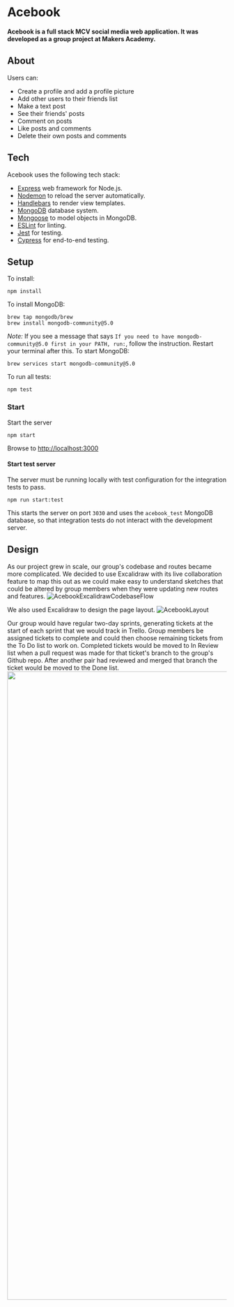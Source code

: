 # Acebook

**Acebook is a full stack MCV social media web application. It was developed as a group project at Makers Academy.**

## About

Users can:

- Create a profile and add a profile picture
- Add other users to their friends list
- Make a text post
- See their friends' posts
- Comment on posts
- Like posts and comments
- Delete their own posts and comments

## Tech

Acebook uses the following tech stack:

- [Express](https://expressjs.com/) web framework for Node.js.
- [Nodemon](https://nodemon.io/) to reload the server automatically.
- [Handlebars](https://handlebarsjs.com/) to render view templates.
- [MongoDB](https://www.mongodb.com/) database system.
- [Mongoose](https://mongoosejs.com) to model objects in MongoDB.
- [ESLint](https://eslint.org) for linting.
- [Jest](https://jestjs.io/) for testing.
- [Cypress](https://www.cypress.io/) for end-to-end testing.

## Setup

To install:
```
npm install
```
To install MongoDB:
```
brew tap mongodb/brew
brew install mongodb-community@5.0
```
*Note:* If you see a message that says `If you need to have mongodb-community@5.0 first in your PATH, run:`, follow the instruction. Restart your terminal after this.
To start MongoDB:
```
brew services start mongodb-community@5.0
```
To run all tests:
```
npm test
```

### Start

Start the server
```
npm start
```
Browse to [http://localhost:3000](http://localhost:3000)

#### Start test server

The server must be running locally with test configuration for the
integration tests to pass.

```
npm run start:test
```

This starts the server on port `3030` and uses the `acebook_test` MongoDB database, so that integration tests do not interact with the development server.

## Design

As our project grew in scale, our group's codebase and routes became more complicated. We decided to use Excalidraw with its live collaboration feature to map this out as we could make easy to understand sketches that could be altered by group members when they were updating new routes and features.
![AcebookExcalidrawCodebaseFlow](https://user-images.githubusercontent.com/63399205/199772237-5a6cecd2-5dbd-4f5e-88ba-66cb4f53e36a.png)

We also used Excalidraw to design the page layout.
![AcebookLayout](https://user-images.githubusercontent.com/63399205/199797646-06d59d76-6564-4cf4-bd65-21ea68f2739d.png)

Our group would have regular two-day sprints, generating tickets at the start of each sprint that we would track in Trello. Group members be assigned tickets to complete and could then choose remaining tickets from the To Do list to work on. Completed tickets would be moved to In Review list when a pull request was made for that ticket's branch to the group's Github repo. After another pair had reviewed and merged that branch the ticket would be moved to the Done list.
<img width="1440" src="https://user-images.githubusercontent.com/63399205/199795516-225da5b9-32cd-4c07-9b3f-0b4514157f3c.png">
